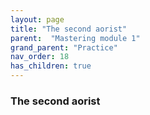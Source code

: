 ```yaml
---
layout: page
title: "The second aorist"
parent:  "Mastering module 1"
grand_parent: "Practice"
nav_order: 18
has_children: true
---
```


### The second aorist



